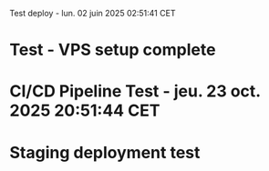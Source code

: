 Test deploy - lun. 02 juin 2025 02:51:41 CET
# Test - VPS setup complete
# CI/CD Pipeline Test - jeu. 23 oct. 2025 20:51:44 CET
# Staging deployment test
